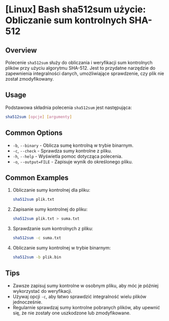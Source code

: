 # [Linux] Bash sha512sum użycie: Obliczanie sum kontrolnych SHA-512

## Overview
Polecenie `sha512sum` służy do obliczania i weryfikacji sum kontrolnych plików przy użyciu algorytmu SHA-512. Jest to przydatne narzędzie do zapewnienia integralności danych, umożliwiające sprawdzenie, czy plik nie został zmodyfikowany.

## Usage
Podstawowa składnia polecenia `sha512sum` jest następująca:

```bash
sha512sum [opcje] [argumenty]
```

## Common Options
- `-b`, `--binary` - Oblicza sumę kontrolną w trybie binarnym.
- `-c`, `--check` - Sprawdza sumy kontrolne z pliku.
- `-h`, `--help` - Wyświetla pomoc dotycząca polecenia.
- `-o`, `--output=FILE` - Zapisuje wynik do określonego pliku.

## Common Examples
1. Obliczanie sumy kontrolnej dla pliku:
   ```bash
   sha512sum plik.txt
   ```

2. Zapisanie sumy kontrolnej do pliku:
   ```bash
   sha512sum plik.txt > suma.txt
   ```

3. Sprawdzanie sum kontrolnych z pliku:
   ```bash
   sha512sum -c suma.txt
   ```

4. Obliczanie sumy kontrolnej w trybie binarnym:
   ```bash
   sha512sum -b plik.bin
   ```

## Tips
- Zawsze zapisuj sumy kontrolne w osobnym pliku, aby móc je później wykorzystać do weryfikacji.
- Używaj opcji `-c`, aby łatwo sprawdzić integralność wielu plików jednocześnie.
- Regularnie sprawdzaj sumy kontrolne pobranych plików, aby upewnić się, że nie zostały one uszkodzone lub zmodyfikowane.